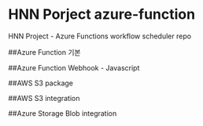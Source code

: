 # HNN Porject azure-function
HNN Project - Azure Functions workflow scheduler repo

##Azure Function 기본

##Azure Function Webhook - Javascript

##AWS S3 package

##AWS S3 integration

##Azure Storage Blob integration

